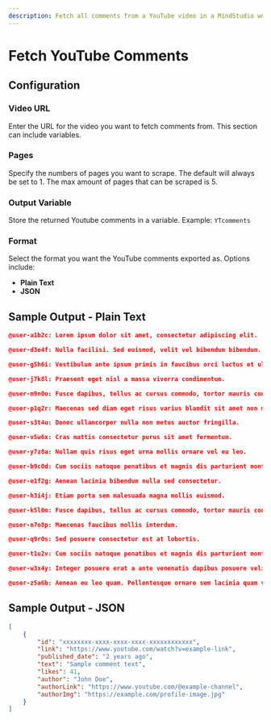 ```yaml
---
description: Fetch all comments from a YouTube video in a MindStudio workflow
---
```


# Fetch YouTube Comments

## Configuration&#x20;

### Video URL

Enter the URL for the video you want to fetch comments from. This section can include variables.&#x20;

### Pages

Specify the numbers of pages you want to scrape. The default will always be set to 1. The max amount of pages that can be scraped is 5.

### Output Variable

Store the returned Youtube comments in a variable. Example: `YTcomments`

### Format&#x20;

Select the format you want the YouTube comments exported as. Options include:

* **Plain Text**&#x20;
* **JSON**&#x20;

## Sample Output - Plain Text

```json
@user-a1b2c: Lorem ipsum dolor sit amet, consectetur adipiscing elit.

@user-d3e4f: Nulla facilisi. Sed euismod, velit vel bibendum bibendum.

@user-g5h6i: Vestibulum ante ipsum primis in faucibus orci luctus et ultrices posuere cubilia curae.

@user-j7k8l: Praesent eget nisl a massa viverra condimentum.

@user-m9n0o: Fusce dapibus, tellus ac cursus commodo, tortor mauris condimentum nibh.

@user-p1q2r: Maecenas sed diam eget risus varius blandit sit amet non magna.

@user-s3t4u: Donec ullamcorper nulla non metus auctor fringilla.

@user-v5w6x: Cras mattis consectetur purus sit amet fermentum.

@user-y7z8a: Nullam quis risus eget urna mollis ornare vel eu leo.

@user-b9c0d: Cum sociis natoque penatibus et magnis dis parturient montes.

@user-e1f2g: Aenean lacinia bibendum nulla sed consectetur.

@user-h3i4j: Etiam porta sem malesuada magna mollis euismod.

@user-k5l6m: Fusce dapibus, tellus ac cursus commodo, tortor mauris condimentum nibh.

@user-n7o8p: Maecenas faucibus mollis interdum.

@user-q9r0s: Sed posuere consectetur est at lobortis.

@user-t1u2v: Cum sociis natoque penatibus et magnis dis parturient montes.

@user-w3x4y: Integer posuere erat a ante venenatis dapibus posuere velit aliquet.

@user-z5a6b: Aenean eu leo quam. Pellentesque ornare sem lacinia quam venenatis vestibulum.
```

## Sample Output - JSON

```json
[
    {
        "id": "xxxxxxxx-xxxx-xxxx-xxxx-xxxxxxxxxxxx",
        "link": "https://www.youtube.com/watch?v=example-link",
        "published_date": "2 years ago",
        "text": "Sample comment text",
        "likes": 41,
        "author": "John Doe",
        "authorLink": "https://www.youtube.com/@example-channel",
        "authorImg": "https://example.com/profile-image.jpg"
    }
]
```
